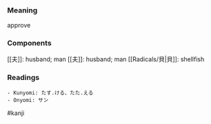 ### Meaning

approve

### Components

[[夫]]: husband; man [[夫]]: husband; man [[Radicals/貝|貝]]: shellfish

### Readings

```
- Kunyomi: たす.ける、たた.える
- Onyomi: サン
```

#kanji